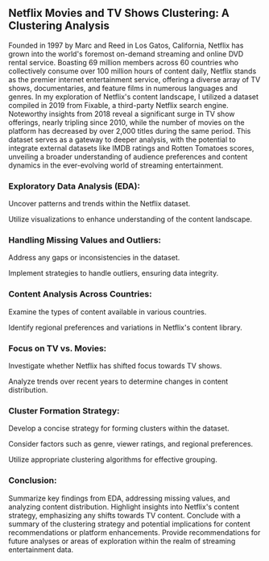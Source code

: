 ## Netflix Movies and TV Shows Clustering: A Clustering Analysis

Founded in 1997 by Marc and Reed in Los Gatos, California, Netflix has grown into the world's foremost on-demand streaming and online DVD rental service. Boasting 69 million members across 60 countries who collectively consume over 100 million hours of content daily, Netflix stands as the premier internet entertainment service, offering a diverse array of TV shows, documentaries, and feature films in numerous languages and genres. In my exploration of Netflix's content landscape, I utilized a dataset compiled in 2019 from Fixable, a third-party Netflix search engine. Noteworthy insights from 2018 reveal a significant surge in TV show offerings, nearly tripling since 2010, while the number of movies on the platform has decreased by over 2,000 titles during the same period. This dataset serves as a gateway to deeper analysis, with the potential to integrate external datasets like IMDB ratings and Rotten Tomatoes scores, unveiling a broader understanding of audience preferences and content dynamics in the ever-evolving world of streaming entertainment.

### Exploratory Data Analysis (EDA):

Uncover patterns and trends within the Netflix dataset.

Utilize visualizations to enhance understanding of the content landscape.

### Handling Missing Values and Outliers:

Address any gaps or inconsistencies in the dataset.

Implement strategies to handle outliers, ensuring data integrity.

### Content Analysis Across Countries:

Examine the types of content available in various countries.

Identify regional preferences and variations in Netflix's content library.

### Focus on TV vs. Movies:

Investigate whether Netflix has shifted focus towards TV shows.

Analyze trends over recent years to determine changes in content distribution.

### Cluster Formation Strategy:

Develop a concise strategy for forming clusters within the dataset.

Consider factors such as genre, viewer ratings, and regional preferences.

Utilize appropriate clustering algorithms for effective grouping.

### Conclusion:

Summarize key findings from EDA, addressing missing values, and analyzing content distribution.
Highlight insights into Netflix's content strategy, emphasizing any shifts towards TV content.
Conclude with a summary of the clustering strategy and potential implications for content recommendations or platform enhancements.
Provide recommendations for future analyses or areas of exploration within the realm of streaming entertainment data.
